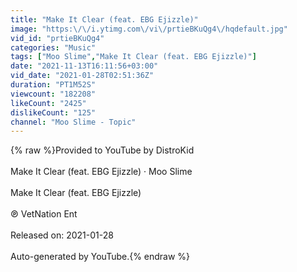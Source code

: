 ```yaml
---
title: "Make It Clear (feat. EBG Ejizzle)"
image: "https:\/\/i.ytimg.com\/vi\/prtieBKuQg4\/hqdefault.jpg"
vid_id: "prtieBKuQg4"
categories: "Music"
tags: ["Moo Slime","Make It Clear (feat. EBG Ejizzle)"]
date: "2021-11-13T16:11:56+03:00"
vid_date: "2021-01-28T02:51:36Z"
duration: "PT1M52S"
viewcount: "182208"
likeCount: "2425"
dislikeCount: "125"
channel: "Moo Slime - Topic"
---
```

{% raw %}Provided to YouTube by DistroKid<br /><br />Make It Clear (feat. EBG Ejizzle) · Moo Slime<br /><br />Make It Clear (feat. EBG Ejizzle)<br /><br />℗ VetNation Ent<br /><br />Released on: 2021-01-28<br /><br />Auto-generated by YouTube.{% endraw %}
